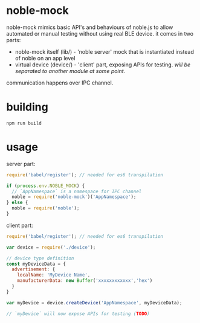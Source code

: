 # noble-mock

noble-mock mimics basic API's and behaviours of noble.js to allow
automated or manual testing without using real BLE device. it comes in two parts:

 - noble-mock itself (lib/) - 'noble server' mock that is instantiated instead of noble on an app level
 - virtual device (device/) - 'client' part, exposing APIs for testing. *will be separated to another module at some point.*

communication happens over IPC channel.

# building

`npm run build`

# usage

server part:
```js
require('babel/register'); // needed for es6 transpilation

if (process.env.NOBLE_MOCK) {
  // `AppNamespace` is a namespace for IPC channel
  noble = require('noble-mock')('AppNamespace');
} else {
  noble = require('noble');
}
```

client part:
```js
require('babel/register'); // needed for es6 transpilation

var device = require('./device');

// device type definition
const myDeviceData = {
  advertisement: {
    localName: 'MyDevice Name',
    manufacturerData: new Buffer('xxxxxxxxxxxx','hex')
  }
}

var myDevice = device.createDevice('AppNamespace', myDeviceData);

// `myDevice` will now expose APIs for testing (TODO)
```

